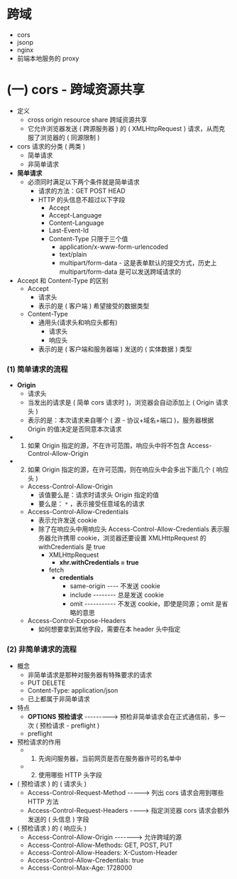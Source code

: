 # 跨域

- cors
- jsonp
- nginx
- 前端本地服务的 proxy

# (一) cors - 跨域资源共享

- 定义
  - cross origin resource share 跨域资源共享
  - 它允许浏览器发送 ( 跨源服务器 ) 的 ( XMLHttpRequest ) 请求，从而克服了浏览器的 ( 同源限制 )
- cors 请求的分类 ( 两类 )
  - 简单请求
  - 非简单请求
- **简单请求**
  - 必须同时满足以下两个条件就是简单请求
    - 请求的方法：GET POST HEAD
    - HTTP 的头信息不超过以下字段
      - Accept
      - Accept-Language
      - Content-Language
      - Last-Event-Id
      - Content-Type 只限于三个值
        - application/x-www-form-urlencoded
        - text/plain
        - multipart/form-data - 这是表单默认的提交方式，历史上 multipart/form-data 是可以发送跨域请求的
- Accept 和 Content-Type 的区别
  - Accept
    - 请求头
    - 表示的是 ( 客户端 ) 希望接受的数据类型
  - Content-Type
    - 通用头(请求头和响应头都有)
      - 请求头
      - 响应头
    - 表示的是 ( 客户端和服务器端 ) 发送的 ( 实体数据 ) 类型

### (1) 简单请求的流程

- **Origin**
  - 请求头
  - 当发出的请求是 ( 简单 cors 请求时 )，浏览器会自动添加上 ( Origin 请求头 )
  - 表示的是：本次请求来自哪个 ( 源 - 协议+域名+端口 )，服务器根据 Origin 的值决定是否同意本次请求
- 1. 如果 Origin 指定的源，不在许可范围，响应头中将不包含 Access-Control-Allow-Origin
- 2. 如果 Origin 指定的源，在许可范围，则在响应头中会多出下面几个 ( 响应头 )
  - Access-Control-Allow-Origin
    - 该值要么是：请求时请求头 Origin 指定的值
    - 要么是： `*` ，表示接受任意域名的请求
  - Access-Control-Allow-Credentials
    - 表示允许发送 cookie
    - 除了在响应头中用响应头 Access-Control-Allow-Credentials 表示服务器允许携带 cookie，浏览器还要设置 XMLHttpRequest 的 withCredentials 是 true
      - XMLHttpRequest
        - **xhr.withCredentials = true**
      - fetch
        - **credentials**
          - same-origin ---- 不发送 cookie
          - include -------- 总是发送 cookie
          - omit ----------- 不发送 cookie，即使是同源；omit 是省略的意思
  - Access-Control-Expose-Headers
    - 如何想要拿到其他字段，需要在本 header 头中指定

### (2) 非简单请求的流程

- 概念
  - 非简单请求是那种对服务器有特殊要求的请求
  - PUT DELETE
  - Content-Type: application/json
  - 已上都属于非简单请求
- 特点
  - **OPTIONS** **预检请求** ---------> 预检非简单请求会在正式通信前，多一次 ( 预检请求 - preflight )
  - preflight
- 预检请求的作用
  - 1. 先询问服务器，当前网页是否在服务器许可的名单中
  - 2. 使用哪些 HTTP 头字段
- ( 预检请求 ) 的 ( 请求头 )
  - Access-Control-Request-Method -----> 列出 cors 请求会用到哪些 HTTP 方法
  - Access-Control-Request-Headers ----> 指定浏览器 cors 请求会额外发送的 ( 头信息 ) 字段
- ( 预检请求 ) 的 ( 响应头 )
  - Access-Control-Allow-Origin -------> 允许跨域的源
  - Access-Control-Allow-Methods: GET, POST, PUT
  - Access-Control-Allow-Headers: X-Custom-Header
  - Access-Control-Allow-Credentials: true
  - Access-Control-Max-Age: 1728000
